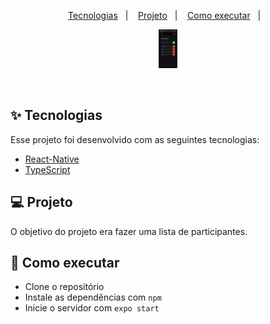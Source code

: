<p align="center">
  <a href="#-tecnologias">Tecnologias</a>&nbsp;&nbsp;&nbsp;|&nbsp;&nbsp;&nbsp;
  <a href="#-projeto">Projeto</a>&nbsp;&nbsp;&nbsp;|&nbsp;&nbsp;&nbsp;
  <a href="#-como-executar">Como executar</a>&nbsp;&nbsp;&nbsp;|&nbsp;&nbsp;&nbsp;
</p>

<p align="center">
  <img alt="Projeto" src="https://github.com/Vinicius-Barbosa-Santos/lista_eventos/blob/master/eventos.png" width="30px">
</p>

<br>

## ✨ Tecnologias

Esse projeto foi desenvolvido com as seguintes tecnologias:

- [React-Native](https://reactnative.dev/)
- [TypeScript](https://www.typescriptlang.org/)

## 💻 Projeto

O objetivo do projeto era fazer uma lista de participantes.

## 🚀 Como executar

- Clone o repositório
- Instale as dependências com `npm`
- Inicie o servidor com `expo start`
